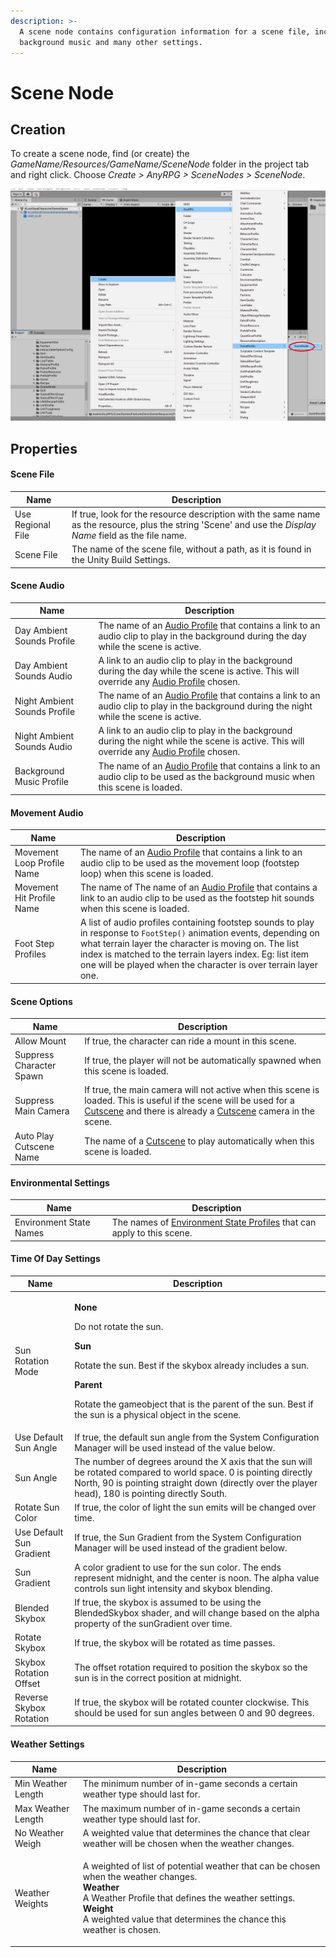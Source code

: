 ```yaml
---
description: >-
  A scene node contains configuration information for a scene file, including
  background music and many other settings.
---
```


# Scene Node

## Creation

To create a scene node, find (or create) the _GameName/Resources/GameName/SceneNode_ folder in the project tab and right click.  Choose _Create > AnyRPG > SceneNodes > SceneNode_.

![](<../.gitbook/assets/image (1) (2) (1) (1).png>)

## Properties

#### Scene File

| Name              | Description                                                                                                                                               |
| ----------------- | --------------------------------------------------------------------------------------------------------------------------------------------------------- |
| Use Regional File | If true, look for the resource description with the same name as the resource, plus the string 'Scene' and use the _Display Name_ field as the file name. |
| Scene File        | The name of the scene file, without a path, as it is found in the Unity Build Settings.                                                                   |

#### Scene Audio

| Name                         | Description                                                                                                                                                    |
| ---------------------------- | -------------------------------------------------------------------------------------------------------------------------------------------------------------- |
| Day Ambient Sounds Profile   | The name of an [Audio Profile](audio-profile.md) that contains a link to an audio clip to play in the background during the day while the scene is active.     |
| Day Ambient Sounds Audio     | A link to an audio clip to play in the background during the day while the scene is active. This will override any [Audio Profile](audio-profile.md) chosen.   |
| Night Ambient Sounds Profile | The name of an [Audio Profile](audio-profile.md) that contains a link to an audio clip to play in the background during the night while the scene is active.   |
| Night Ambient Sounds Audio   | A link to an audio clip to play in the background during the night while the scene is active. This will override any [Audio Profile](audio-profile.md) chosen. |
| Background Music Profile     | The name of an [Audio Profile](audio-profile.md) that contains a link to an audio clip to be used as the background music when this scene is loaded.           |

#### Movement Audio

| Name                       | Description                                                                                                                                                                                                                                                                                                 |
| -------------------------- | ----------------------------------------------------------------------------------------------------------------------------------------------------------------------------------------------------------------------------------------------------------------------------------------------------------- |
| Movement Loop Profile Name | The name of an [Audio Profile](audio-profile.md) that contains a link to an audio clip to be used as the movement loop (footstep loop) when this scene is loaded.                                                                                                                                           |
| Movement Hit Profile Name  | The name of The name of an [Audio Profile](audio-profile.md) that contains a link to an audio clip to be used as the footstep hit sounds when this scene is loaded.                                                                                                                                         |
| Foot Step Profiles         | A list of audio profiles containing footstep sounds to play in response to `FootStep()` animation events, depending on what terrain layer the character is moving on. The list index is matched to the terrain layers index. Eg: list item one will be played when the character is over terrain layer one. |

#### Scene Options

| Name                     | Description                                                                                                                                                                                                     |
| ------------------------ | --------------------------------------------------------------------------------------------------------------------------------------------------------------------------------------------------------------- |
| Allow Mount              | If true, the character can ride a mount in this scene.                                                                                                                                                          |
| Suppress Character Spawn | If true, the player will not be automatically spawned when this scene is loaded.                                                                                                                                |
| Suppress Main Camera     | If true, the main camera will not active when this scene is loaded.  This is useful if the scene will be used for a [Cutscene](cutscene.md) and there is already a [Cutscene](cutscene.md) camera in the scene. |
| Auto Play Cutscene Name  | The name of a [Cutscene](cutscene.md) to play automatically when this scene is loaded.                                                                                                                          |

#### Environmental Settings

| Name                    | Description                                                                                           |
| ----------------------- | ----------------------------------------------------------------------------------------------------- |
| Environment State Names | The names of [Environment State Profiles](environment-state-profile.md) that can apply to this scene. |

#### Time Of Day Settings

| Name                     | Description                                                                                                                                                                                                                                                                                       |
| ------------------------ | ------------------------------------------------------------------------------------------------------------------------------------------------------------------------------------------------------------------------------------------------------------------------------------------------- |
| Sun Rotation Mode        | <p><strong>None</strong></p><p>Do not rotate the sun.</p><p><strong>Sun</strong></p><p>Rotate the sun. Best if the skybox already includes a sun.</p><p><strong>Parent</strong></p><p>Rotate the gameobject that is the parent of the sun. Best if the sun is a physical object in the scene.</p> |
| Use Default Sun Angle    | If true, the default sun angle from the System Configuration Manager will be used instead of the value below.                                                                                                                                                                                     |
| Sun Angle                | The number of degrees around the X axis that the sun will be rotated compared to world space. 0 is pointing directly North, 90 is pointing straight down (directly over the player head), 180 is pointing directly South.                                                                         |
| Rotate Sun Color         | If true, the color of light the sun emits will be changed over time.                                                                                                                                                                                                                              |
| Use Default Sun Gradient | If true, the Sun Gradient from the System Configuration Manager will be used instead of the gradient below.                                                                                                                                                                                       |
| Sun Gradient             | A color gradient to use for the sun color. The ends represent midnight, and the center is noon. The alpha value controls sun light intensity and skybox blending.                                                                                                                                 |
| Blended Skybox           | If true, the skybox is assumed to be using the BlendedSkybox shader, and will change based on the alpha property of the sunGradient over time.                                                                                                                                                    |
| Rotate Skybox            | If true, the skybox will be rotated as time passes.                                                                                                                                                                                                                                               |
| Skybox Rotation Offset   | The offset rotation required to position the skybox so the sun is in the correct position at midnight.                                                                                                                                                                                            |
| Reverse Skybox Rotation  | If true, the skybox will be rotated counter clockwise. This should be used for sun angles between 0 and 90 degrees.                                                                                                                                                                               |

#### Weather Settings

| Name               | Description                                                                                                                                                                                                                                                                       |
| ------------------ | --------------------------------------------------------------------------------------------------------------------------------------------------------------------------------------------------------------------------------------------------------------------------------- |
| Min Weather Length | The minimum number of in-game seconds a certain weather type should last for.                                                                                                                                                                                                     |
| Max Weather Length | The maximum number of in-game seconds a certain weather type should last for.                                                                                                                                                                                                     |
| No Weather Weigh   | A weighted value that determines the chance that clear weather will be chosen when the weather changes.                                                                                                                                                                           |
| Weather Weights    | <p>A weighted of list of potential weather that can be chosen when the weather changes.<br><strong>Weather</strong><br>A Weather Profile that defines the weather settings.<br><strong>Weight</strong><br>A weighted value that determines the chance this weather is chosen.</p> |
